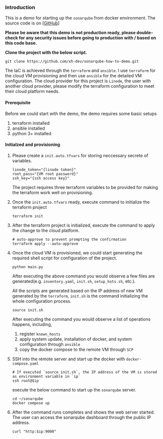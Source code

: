 ### Introduction
This is a demo for starting up the `sonarqube` from docker environment.
The source code is on [[GitHub](https://github.com/xh-dev/sonarqube-how-to-demo)]

**Please be aware that this demo is not production ready, please double-check for any security issues before going to production with / based on this code base.**

**Clone the project with the below script.**
```shell
git clone https://github.com/xh-dev/sonarqube-how-to-demo.git
```

The IaC is achieved through the `terraform` and `ansible`. I use `terraform` for the cloud VM provisioning and then use `ansible` for the detailed VM configuration. The cloud provider for this project is `Linode`, the user with another cloud provider, please modify the terraform configuration to meet their cloud platform needs.

#### Prerequisite
Before we could start with the demo, the demo requires some basic setups
1. terraform installed
2. ansible installed
3. python 3+ installed

#### Initialzed and provisioning

1. Please create a `init.auto.tfvars` for storing neccessary secrete of variables. 
	```shell
	linode_token="{linode token}"
	root_pass="{VM root password}"
	ssh_key="{ssh access key}"
	```

	The project requires three terraform variables to be provided for making the terraform work well on provisioning.

2. Once the `init.auto.tfvars` ready, execute command to initialize the terraform project
	```shell
	terraform init
	```

3. After the terraform project is initialized, execute the command to apply the change to the cloud platform.
	```shell
	# auto-approve to prevent prompting the confirmation
	terraform apply --auto-approve
	```

4. Once the cloud VM is provisioned, we could start generating the required shell script for configuration of the project.
	```shell
	python main.py
	```

	After executing the above command you would observe a few files are generated(e.g. `inventory.yaml`, `init.sh`, `setup_hots.sh`, etc.).

	All the scripts are generated based on the IP address of new VM generated by the `terraform`, `init.sh` is the command initializing the whole configuration process.
	```shell
	source init.sh
	```

	After executing the command you would observe a list of operations happens, including,
	1. register `known_hosts`
	2. apply system update, installation of docker, and system configuration through `ansible`
	3. copy the docker compose to the remote VM through `SCP`

5. SSH into the remote server and start up the docker with `docker-compose.yaml`
	```shell
	# If executed `source init.sh`, the IP address of the VM is stored as environment variable in `ip`
	ssh root@$ip
	```

	execute the below command to start up the `sonarqube` server.
	```shel
	cd ~/sonarqube
	docker compose up
	```
	
6. After the command runs completes and shows the web server started. The user can access the sonarqube dashboard through the public IP address.
	```shell
	curl "http:$ip:9000"
	```

